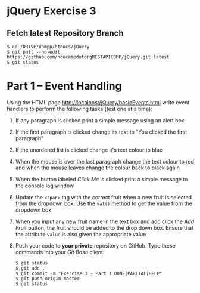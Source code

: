 # jQuery Exercise 3

## Fetch latest Repository Branch

```
$ cd /DRIVE/xampp/htdocs/jQuery
$ git pull --no-edit https://github.com/noucampdotorgRESTAPICOMP/jQuery.git latest
$ git status

```


# Part 1 – Event Handling

Using the HTML page [http://localhost/jQuery/basicEvents.html](http://localhost/jQuery/basicEvents.html) write event handlers to perform the following tasks (test one at a time):

1.	If any paragraph is clicked print a simple message using an alert box

1.	If the first paragraph is clicked change its text to "You clicked the first paragraph"

1.	If the unordered list is clicked change it's text colour to blue

1.	When the mouse is over the last paragraph change the text colour to red and when the mouse leaves change the colour back to black again

1.	When the button labeled *Click Me* is clicked print a simple message to the console log window

1.	Update the ``<span>`` tag with the correct fruit when a new fruit is selected from the dropdown box.  Use the ``val()`` method to get the value from the dropdown box

1.	When you input any new fruit name in the text box and add click the *Add Fruit* button, the fruit should be added to the drop down box.  Ensure that the attribute ``value`` is also given the appropriate value

1.	Push your code to **your private** repository on GitHub.  Type these commands into your *Git Bash* client:

	```
	$ git status
	$ git add .
	$ git commit -m "Exercise 3 - Part 1 DONE|PARTIAL|HELP"
	$ git push origin master
	$ git status

	```
